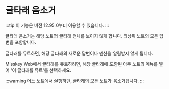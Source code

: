 # 글타래 음소거
:::tip
이 기능은 버전 12.95.0부터 이용할 수 있습니다.
:::

글타래 음소거는 해당 노트의 글타래 전체를 보이지 않게 합니다. 최상위 노트의 모든 답변을 포함합니다.

글타래를 뮤트하면, 해당 글타래의 새로운 답변이나 멘션을 알림받지 않게 됩니다.

Misskey Web에서 글타래를 뮤트하려면, 해당 글타래에 포함된 아무 노트의 메뉴를 열어 '이 글타래를 뮤트'를 선택하세요.

:::warning
어느 노트에서 실행하던, 글타래의 모든 노트가 음소거됩니다.
:::
